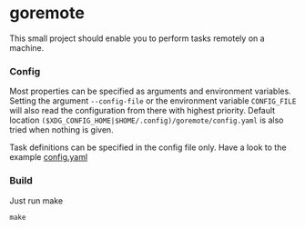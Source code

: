 # goremote

This small project should enable you to perform tasks remotely on a machine.

### Config

Most properties can be specified as arguments and environment variables. Setting the argument `--config-file` or the environment variable `CONFIG_FILE` will also read the configuration from there with highest priority. Default location `($XDG_CONFIG_HOME|$HOME/.config)/goremote/config.yaml` is also tried when nothing is given.

Task definitions can be specified in the config file only.
Have a look to the example [config.yaml](./example/config.yaml)

### Build
Just run make
```
make
```